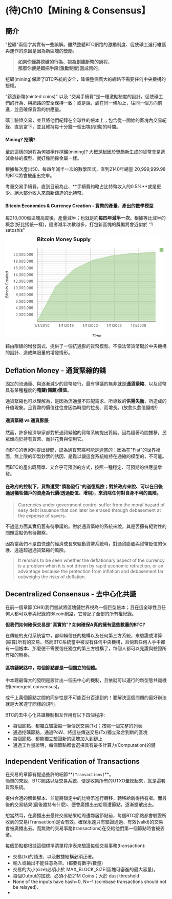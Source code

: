 # \(待\)Ch10【Mining & Consensus】

## 簡介

"挖礦"兩個字其實有一些誤解。雖然整體BTC網路的激勵制度、促使礦工進行維護與運作的原因是因為新區塊的獎勵。

> **如果你僅將挖礦的行為、視為創建新幣的過程，  
> 那麼你便是錯把手段\(激勵制度\)當成目的。**

挖礦\(mining\)保證了BTC系統的安全，確保整個廣大的網路不需要任何中央機構的授權。

"鑄造新幣\(minted coins\)" 以及 "交易手續費"是一種激勵制度的設計，促使礦工們的行為、與網路的安全保持一致；或是說，處在同一條船上，往同一個方向前進，並且確保貨幣的供應量。

礦工驗證交易，並且將他們紀錄在全球性的帳本上；包含從一開始的區塊內交易紀錄、直到當下，並且維持每十分鐘一個出塊\(挖礦\)的時間。

#### Mining? 挖礦?

至於這樣的過程為何被稱作挖礦\(mining\)? 大概是起因於獎勵新生成的貨幣會是遞減收益的模型、就好像開採金屬一樣。

根據每次產出50、每四年減半一次的數學函式，直到2140年總量 20,999,999.98的BTC將會被產出完畢。

考量交易手續費，直到目前為止、**手續費約略占比特幣收入的0.5%**或是更少。絕大部分收入來自新鑄造的比特幣。

#### Bitcoin Economics & Currency Creation - 貨幣的產量、產出的數學模型

每210,000個區塊高度後，產量減半；也就是約**每四年減半一次**。根據等比減半的概念\(好比摺紙一樣\)，隨者減半次數越多，打包新區塊的獎勵將會近似於 "1 satoshis"

![Supply of bitcoin currency over time based on a geometrically decreasing issuance rate](.gitbook/assets/image.png)

藉由限額的增發函式、提供了一個抗通膨的貨幣模型。不像法幣貨幣礙於中央機構的設計、造成無限量的增發情形。

## Deflation Money - 通貨緊縮的錢

固定的流通量、與逐漸減少的貨幣發行，最有爭議的無非就是**通貨緊縮**、以及貨幣具有某種程度的**蒐藏\(儲藏\)價值**。

通貨緊縮也可以理解為，是因為流通量不匹配需求、所導致的**供需失衡**，所造成的升值現象。且貨幣的價值往往會因為時間的拉長、而增長。\(放愈久愈值錢啦!\)

#### 通貨緊縮 vs 通貨膨脹

然而，許多經濟學家都對於通貨緊縮的貨幣系統提出質疑。因為隨著時間推移，民眾傾向於持有貨幣、而非花費與使用它。

而BTC的專家則提出疑問，認為通貨緊縮可能是適當的；因為在"Fiat"的世界裡面，無上限的印製鈔票的誘因、是難以讓這套系統維持在通縮的模型的，不可能。

而BTC的產出既簡單、又合乎可預測的方式，按照一種穩定、可預期的供應量增發。

#### **在政府的控制下，貨幣遭受"債務發行"的道德風險；對於政府來說、可以在日後通過犧牲儲戶的資產為代價\(透過貶值、增稅\)，來消除任何對自身不利的風險。**

> Currencies under government control suffer from the moral hazard of easy debt issuance that can later be erased through debasement at the expense of savers.

不過這方面其實仍舊有待爭議的。對於通貨緊縮的系統來說，其是否擁有絕對性的問題這點仍有待觀察。

因為當我們不是由快速的經濟成長來驅動貨幣系統時，對通貨膨脹與貨幣貶值的保護、遠遠超過通貨緊縮的風險。

> It remains to be seen whether the deflationary aspect of the currency is a problem when it is not driven by rapid economic retraction, or an advantage because the protection from inflation and debasement far outweighs the risks of deflation.

## Decentralized Consensus - 去中心化共識

在前一個章節\(CH9\)我們嘗試將區塊鏈世界視為一個巨型帳本；且在這全球性且任何人都可以參與紀錄的Bitcoin網路，它登記了全部的所有權紀錄。

**但我們如何確保交易是"真實的"? 如何確保A真的擁有這些數量的BTC?**

在傳統的支付系統當中，都仰賴信任的機構以及任何第三方系統，來驗證或清算\(結算\)所有的交易。然而BTC系統當中被沒有任何中央機構，且倘若任何人手中都有一個帳本、那麼便不需要信任獨立的第三方機構了，每個人都可以見證與驗證所有權的轉移。

#### 區塊鏈網路中，每個節點都是一個獨立的個體。

中本聰最偉大的發明是設計出一個去中心的機制，且依就可以運行的新型態共識機制\(emergent consensus\)。

成千上萬個節點之間的同步性是不可能百分百達到的！要解決這個問題的最好辦法就是大家遵守同樣的規則。

BTC的去中心化共識機制相互作用有以下四個程序:

* 每個節點、都獨立驗證每一筆傳送交易\(Tx\)；按照一個完整的列表
* 通過挖礦節點，通過PoW、將這些傳送交易\(Tx\)獨立聚合到新的區塊
* 每個節點、都能獨立驗證新的區塊加入到鏈上
* 通過工作量證明，每個節點都會選擇具有最多計算力\(Computation\)的鏈

## Independent Verification of Transactions

在交易的章節有提過些許的細節**`[Transactions]`**。  
簡單的來說，BTC網路以及交易系統，便是收集所有的UTXO彙總起來，就是這套貨幣系統。

提供合適的解鎖腳本、並能將鎖定中的比特幣進行轉移，轉移給新得持有者。而最後的交易結果\(最後誰持有什麼\)、便會廣播出去給周遭節點，逐漸擴散出去。

想當然耳，在廣播出去最終交易結果給周遭鄰居節點前，每個BTC節點都會驗證所收到的交易\(Transaction\)是否有效。確保永遠只有驗證通過、有效\(valid\)的交易會被廣播出去。而無效的交易事務\(transactions\)在交給他們第一個節點時會被丟棄。

每個節點都根據這個標準清單程序表來驗證每個交易事務\(transaction\):

* 交易\(tx\)的語法、以及數據結構必須正確。
* 輸入或輸出不能任意為空。\(都要有數字/數量\)
* 交易的大小\(size\)必須小於 MAX\_BLOCK\_SIZE\(區塊可塞進的最大容量\)。
* 每個Output的加總、必須小於21M Coins；大於 dust threshold
*  None of the inputs have hash=0, N=–1  \(coinbase transactions should not be relayed\).
* 














